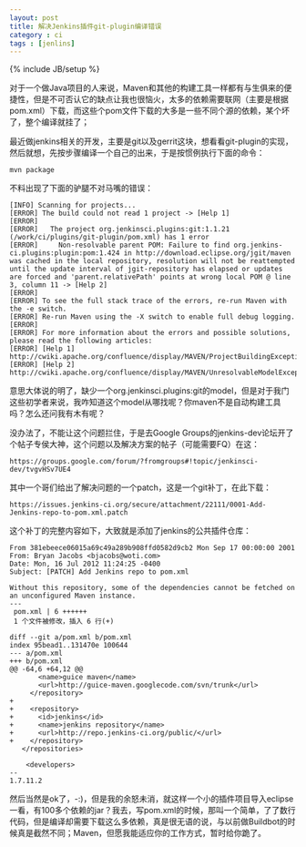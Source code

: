 ```yaml
---
layout: post
title: 解决Jenkins插件git-plugin编译错误
category : ci
tags : [jenlins]
---
```

{% include JB/setup %}

对于一个做Java项目的人来说，Maven和其他的构建工具一样都有与生俱来的便捷性，但是不可否认它的缺点让我也很恼火，太多的依赖需要联网（主要是根据pom.xml）下载，而这些个pom文件下载的大多是一些不同个源的依赖，某个坏了，整个编译就挂了；

最近做jenkins相关的开发，主要是git以及gerrit这块，想看看git-plugin的实现，然后就想，先按步骤编译一个自己的出来，于是按惯例执行下面的命令：

    mvn package

不料出现了下面的驴腿不对马嘴的错误：


	[INFO] Scanning for projects...
	[ERROR] The build could not read 1 project -> [Help 1]
	[ERROR]
	[ERROR]   The project org.jenkinsci.plugins:git:1.1.21 (/work/ci/plugins/git-plugin/pom.xml) has 1 error
	[ERROR]     Non-resolvable parent POM: Failure to find org.jenkins-ci.plugins:plugin:pom:1.424 in http://download.eclipse.org/jgit/maven was cached in the local repository, resolution will not be reattempted until the update interval of jgit-repository has elapsed or updates are forced and 'parent.relativePath' points at wrong local POM @ line 3, column 11 -> [Help 2]
	[ERROR]
	[ERROR] To see the full stack trace of the errors, re-run Maven with the -e switch.
	[ERROR] Re-run Maven using the -X switch to enable full debug logging.
	[ERROR]
	[ERROR] For more information about the errors and possible solutions, please read the following articles:
	[ERROR] [Help 1] http://cwiki.apache.org/confluence/display/MAVEN/ProjectBuildingException
	[ERROR] [Help 2] http://cwiki.apache.org/confluence/display/MAVEN/UnresolvableModelException

意思大体说的明了，缺少一个org.jenkinsci.plugins:git的model，但是对于我门这些初学者来说，我咋知道这个model从哪找呢？你maven不是自动构建工具吗？怎么还问我有木有呢？

没办法了，不能让这个问题拦住，于是去Google Groups的jenkins-dev论坛开了个帖子专侯大神，这个问题以及解决方案的帖子（可能需要FQ）在这：

    https://groups.google.com/forum/?fromgroups#!topic/jenkinsci-dev/tvgvHSv7UE4

其中一个哥们给出了解决问题的一个patch，这是一个git补丁，在此下载：

    https://issues.jenkins-ci.org/secure/attachment/22111/0001-Add-Jenkins-repo-to-pom.xml.patch

这个补丁的完整内容如下，大致就是添加了jenkins的公共插件仓库：

    From 381ebeece06015a69c49a289b908ffd0582d9cb2 Mon Sep 17 00:00:00 2001
    From: Bryan Jacobs <bjacobs@woti.com>
    Date: Mon, 16 Jul 2012 11:24:25 -0400
    Subject: [PATCH] Add Jenkins repo to pom.xml

    Without this repository, some of the dependencies cannot be fetched on
    an unconfigured Maven instance.
    ---
     pom.xml | 6 ++++++
     1 个文件被修改，插入 6 行(+)

    diff --git a/pom.xml b/pom.xml
    index 95bead1..131470e 100644
    --- a/pom.xml
    +++ b/pom.xml
    @@ -64,6 +64,12 @@
           <name>guice maven</name>
           <url>http://guice-maven.googlecode.com/svn/trunk</url>
         </repository>
    +
    +    <repository>
    +      <id>jenkins</id>
    +      <name>jenkins repository</name>
    +      <url>http://repo.jenkins-ci.org/public/</url>
    +    </repository>
       </repositories>

        <developers>
    --
    1.7.11.2

然后当然是ok了，-:)，但是我的余怒未消，就这样一个小的插件项目导入eclipse一看，有100多个依赖的jar？我去，写pom.xml的时候，那叫一个简单，了了数行代码，但是编译却需要下载这么多依赖，真是很无语的说，与以前做Buildbot的时候真是截然不同；Maven，但愿我能适应你的工作方式，暂时给你跪了。
